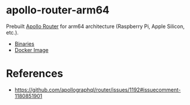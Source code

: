 # apollo-router-arm64

Prebuilt [Apollo Router](https://github.com/apollographql/router) for arm64 architecture (Raspberry Pi, Apple Silicon, etc.).


- [Binaries](https://github.com/ndthanhdev/apollo-router-arm64/tags)
- [Docker Image](https://github.com/ndthanhdev/apollo-router-arm64/pkgs/container/apollo-router-arm64)

# References
- https://github.com/apollographql/router/issues/1192#issuecomment-1180851901

